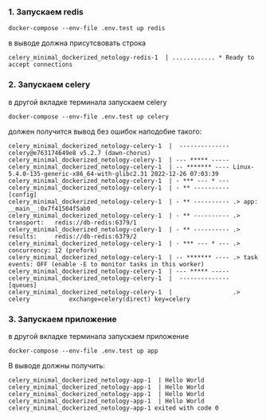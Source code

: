 
### 1. Запускаем redis 

```shell
docker-compose --env-file .env.test up redis
```

в выводе должна присутсвовать строка 

```
celery_minimal_dockerized_netology-redis-1  | ............ * Ready to accept connections
```

### 2. Запускаем celery

в другой вкладке терминала запускаем celery 

```shell
docker-compose --env-file .env.test up celery
```

должен получится вывод без ошибок  наподобие такого:

```
celery_minimal_dockerized_netology-celery-1  |  -------------- celery@e763174649e8 v5.2.7 (dawn-chorus)
celery_minimal_dockerized_netology-celery-1  | --- ***** ----- 
celery_minimal_dockerized_netology-celery-1  | -- ******* ---- Linux-5.4.0-135-generic-x86_64-with-glibc2.31 2022-12-26 07:03:39
celery_minimal_dockerized_netology-celery-1  | - *** --- * --- 
celery_minimal_dockerized_netology-celery-1  | - ** ---------- [config]
celery_minimal_dockerized_netology-celery-1  | - ** ---------- .> app:         __main__:0x7f41504f5ab0
celery_minimal_dockerized_netology-celery-1  | - ** ---------- .> transport:   redis://db-redis:6379/1
celery_minimal_dockerized_netology-celery-1  | - ** ---------- .> results:     redis://db-redis:6379/2
celery_minimal_dockerized_netology-celery-1  | - *** --- * --- .> concurrency: 12 (prefork)
celery_minimal_dockerized_netology-celery-1  | -- ******* ---- .> task events: OFF (enable -E to monitor tasks in this worker)
celery_minimal_dockerized_netology-celery-1  | --- ***** ----- 
celery_minimal_dockerized_netology-celery-1  |  -------------- [queues]
celery_minimal_dockerized_netology-celery-1  |                 .> celery           exchange=celery(direct) key=celery
```

### 3. Запускаем приложение
в другой вкладке терминала запускаем приложение

```shell
docker-compose --env-file .env.test up app
```

В выводе должны получить:
```
celery_minimal_dockerized_netology-app-1  | Hello World
celery_minimal_dockerized_netology-app-1  | Hello World
celery_minimal_dockerized_netology-app-1  | Hello World
celery_minimal_dockerized_netology-app-1  | Hello World
celery_minimal_dockerized_netology-app-1 exited with code 0

```
